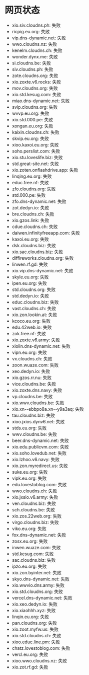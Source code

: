 # 网页状态
- xio.siv.cloudns.ph: 失败
- ricpig.eu.org: 失败
- vip.dns-dynamic.net: 失败
- wwo.cloudns.nz: 失败
- kenelm.cloudns.ch: 失败
- wonder.dynx.me: 失败
- si.cloudns.be: 失败
- siv.cloudns.ph: 失败
- zote.cloudns.org: 失败
- xio.zoxte.v6.rocks: 失败
- mov.cloudns.org: 失败
- xio.std.kesug.com: 失败
- miao.dns-dynamic.net: 失败
- svip.cloudns.org: 失败
- wvvp.eu.org: 失败
- xio.std.000.pe: 失败
- xongan.eu.org: 失败
- kaixin.cloudns.ch: 失败
- skvip.eu.org: 失败
- xioo.kaxoi.eu.org: 失败
- soho.perslist.com: 失败
- xio.stu.loveslife.biz: 失败
- std.great-site.net: 失败
- xio.zoten.onflashdrive.app: 失败
- linqing.eu.org: 失败
- educ.free.nf: 失败
- zfo.cloudns.org: 失败
- std.000.pe: 失败
- zfo.dns-dynamic.net: 失败
- zot.dedyn.io: 失败
- bre.cloudns.ch: 失败
- xio.gzos.link: 失败
- cdue.cloudns.ch: 失败
- daiwen.infinityfreeapp.com: 失败
- kaxoi.eu.org: 失败
- dsk.cloudns.biz: 失败
- xio.sac.cloudns.biz: 失败
- diffireworks.cloudns.org: 失败
- linwen.rf.gd: 失败
- xio.vip.dns-dynamic.net: 失败
- skyle.eu.org: 失败
- ipen.eu.org: 失败
- std.cloudns.org: 失败
- std.dedyn.io: 失败
- educ.cloudns.biz: 失败
- vast.cloudns.ch: 失败
- xio.zon.lookin.at: 失败
- kcoco.eu.org: 失败
- edu.42web.io: 失败
- zok.free.nf: 失败
- xio.zoxte.v6.army: 失败
- xiolin.dns-dynamic.net: 失败
- vipn.eu.org: 失败
- vx.cloudns.ch: 失败
- zoon.wuaze.com: 失败
- xeo.dedyn.io: 失败
- xio.gzos.rr.nu: 失败
- vice.cloudns.be: 失败
- xio.zoxte.dns.navy: 失败
- vp.cloudns.be: 失败
- xio.wwv.cloudns.be: 失败
- xio.xn--ebbpo8a.xn--y9a3aq: 失败
- tau.cloudns.biz: 失败
- xioo.jxios.dynv6.net: 失败
- stds.eu.org: 失败
- wwv.cloudns.be: 失败
- beer.dns-dynamic.net: 失败
- xio.edu.publicvm.com: 失败
- xio.soho.lovedub.net: 失败
- xio.lzhoo.v6.navy: 失败
- xio.zon.myredirect.us: 失败
- suke.eu.org: 失败
- vipk.eu.org: 失败
- edu.lovestoblog.com: 失败
- wwo.cloudns.ch: 失败
- xio.jxsio.v6.army: 失败
- ven.cloudns.biz: 失败
- sch.cloudns.be: 失败
- xio.zos.22web.org: 失败
- virgo.cloudns.biz: 失败
- viko.eu.org: 失败
- fox.dns-dynamic.net: 失败
- zosx.eu.org: 失败
- inwen.wuaze.com: 失败
- std.kesug.com: 失败
- sac.cloudns.biz: 失败
- ipzo.eu.org: 失败
- xio.zon.byinter.net: 失败
- skyo.dns-dynamic.net: 失败
- xio.wwvio.dns.army: 失败
- xio.std.cloudns.org: 失败
- vercel.dns-dynamic.net: 失败
- xio.xeo.dedyn.io: 失败
- xio.xiaohhh.xyz: 失败
- linqin.eu.org: 失败
- pan.cloudns.org: 失败
- xio.zoot.myfw.us: 失败
- xio.std.cloudns.ch: 失败
- xioo.educ.line.pm: 失败
- chatz.lovestoblog.com: 失败
- vercl.eu.org: 失败
- xioo.wwo.cloudns.nz: 失败
- xio.zot.rf.gd: 失败
